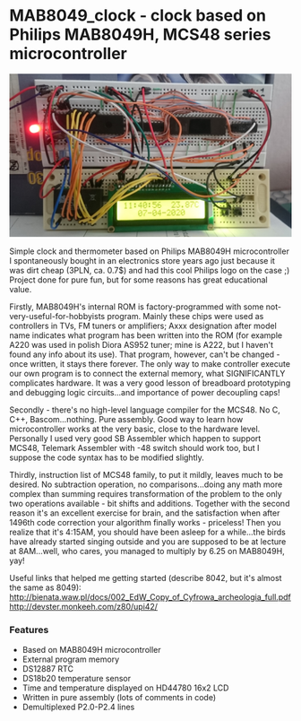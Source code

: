 # MAB8049_clock - clock based on Philips MAB8049H, MCS48 series microcontroller

![](8049_clock.jpg)

Simple clock and thermometer based on Philips MAB8049H microcontroller I spontaneously bought in
an electronics store years ago just because it was dirt cheap (3PLN, ca. 0.7$) and had this cool 
Philips logo on the case ;) Project done for pure fun, but for some reasons has great educational value. 

Firstly, MAB8049H's internal ROM is factory-programmed with some not-very-useful-for-hobbyists program.
Mainly these chips were used as controllers in TVs, FM tuners or amplifiers; 
Axxx designation after model name indicates what program has been written into the ROM 
(for example A220 was used in polish Diora AS952 tuner; mine is A222, but I haven't found any info about its use).
That program, however, can't be changed - once written, it stays there forever.
The only way to make controller execute our own program is to connect the external memory, 
what SIGNIFICANTLY complicates hardware. 
It was a very good lesson of breadboard prototyping and debugging logic circuits...and importance of power decoupling caps!

Secondly - there's no high-level language compiler for the MCS48. No C, C++, Bascom...nothing. Pure assembly.
Good way to learn how microcontroller works at the very basic, close to the hardware level. 
Personally I used very good SB Assembler which happen to support MCS48, 
Telemark Assembler with -48 switch should work too, but I suppose the code syntax has to be modified slightly. 

Thirdly, instruction list of MCS48 family, to put it mildly, leaves much to be desired.
No subtraction operation, no comparisons...doing any math more complex than summing requires
transformation of the problem to the only two operations available - bit shifts and additions.
Together with the second reason it's an excellent exercise for brain, and the satisfaction 
when after 1496th code correction your algorithm finally works - priceless! 
Then you realize that it's 4:15AM, you should have been asleep for a while...the birds have already 
started singing outside and you are supposed to be at lecture at 8AM...well, who cares, you managed to multiply by 6.25 on MAB8049H, yay!

Useful links that helped me getting started (describe 8042, but it's almost the same as 8049):
http://bienata.waw.pl/docs/002_EdW_Copy_of_Cyfrowa_archeologia_full.pdf  
http://devster.monkeeh.com/z80/upi42/

### Features

- Based on MAB8049H microcontroller
- External program memory
- DS12887 RTC
- DS18b20 temperature sensor
- Time and temperature displayed on HD44780 16x2 LCD
- Written in pure assembly (lots of comments in code)
- Demultiplexed P2.0-P2.4 lines